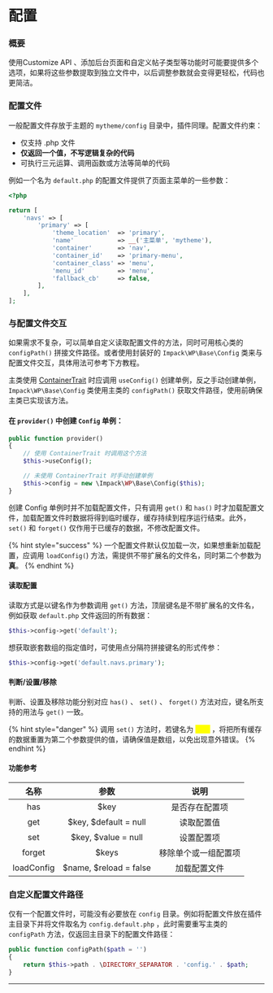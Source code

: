 # 配置

### 概要

使用Customize API 、添加后台页面和自定义帖子类型等功能时可能要提供多个选项，如果将这些参数提取到独立文件中，以后调整参数就会变得更轻松，代码也更简洁。

### 配置文件

一般配置文件存放于主题的 `mytheme/config` 目录中，插件同理。配置文件约束：

* 仅支持 .php 文件
* **仅返回一个值，不写逻辑复杂的代码**
* 可执行三元运算、调用函数或方法等简单的代码

例如一个名为 `default.php` 的配置文件提供了页面主菜单的一些参数：

```php
<?php

return [
    'navs' => [
        'primary' => [
            'theme_location'  => 'primary',
            'name'            => __('主菜单', 'mytheme'),
            'container'       => 'nav',
            'container_id'    => 'primary-menu',
            'container_class' => 'menu',
            'menu_id'         => 'menu',
            'fallback_cb'     => false,
        ],
    ],
];
```

### 与配置文件交互

如果需求不复杂，可以简单自定义读取配置文件的方法，同时可用核心类的 `configPath()` 拼接文件路径。或者使用封装好的 `Impack\WP\Base\Config` 类来与配置文件交互，具体用法可参考下方教程。

主类使用 [ContainerTrait](kuo-zhan.md#dan-li-rong-qi) 时应调用 `useConfig()` 创建单例，反之手动创建单例，`Impack\WP\Base\Config` 类使用主类的 `configPath()` 获取文件路径，使用前确保主类已实现该方法。

#### **在 `provider()` 中创建 `Config` 单例**：

```php
public function provider()
{
    // 使用 ContainerTrait 时调用这个方法
    $this->useConfig();

    // 未使用 ContainerTrait 时手动创建单例
    $this->config = new \Impack\WP\Base\Config($this);
}
```

创建 Config 单例时并不加载配置文件，只有调用 `get()` 和 `has()` 时才加载配置文件，加载配置文件时数据将得到临时缓存，缓存持续到程序运行结束。此外，`set()` 和 `forget()` 仅作用于已缓存的数据，不修改配置文件。

{% hint style="success" %}
一个配置文件默认仅加载一次，如果想重新加载配置，应调用 `loadConfig(`) 方法，需提供不带扩展名的文件名，同时第二个参数为**真**。
{% endhint %}

#### **读取配置**

读取方式是以键名作为参数调用 `get()` 方法，顶层键名是不带扩展名的文件名，例如获取 `default.php` 文件返回的所有数据：

```php
$this->config->get('default');
```

想获取嵌套数组的指定值时，可使用点分隔符拼接键名的形式传参：

```php
$this->config->get('default.navs.primary');
```

#### **判断/设置/移除**

判断、设置及移除功能分别对应 `has()` 、 `set()` 、 `forget()` 方法对应，键名所支持的用法与 `get()` 一致。

{% hint style="danger" %}
调用 `set()` 方法时，若键名为 <mark style="color:yellow;">`null`</mark> ，将把所有缓存的数据重置为第二个参数提供的值，请确保值是数组，以免出现意外错误。&#x20;
{% endhint %}

#### 功能参考

|     名称     |           参数           |     说明     |
| :--------: | :--------------------: | :--------: |
|     has    |          $key          |   是否存在配置项  |
|     get    |  $key, $default = null |    读取配置值   |
|     set    |   $key, $value = null  |    设置配置项   |
|   forget   |          $keys         | 移除单个或一组配置项 |
| loadConfig | $name, $reload = false |   加载配置文件   |

### 自定义配置文件路径

仅有一个配置文件时，可能没有必要放在 `config` 目录。例如将配置文件放在插件主目录下并将文件取名为 `config.default.php` ，此时需要重写主类的 `configPath` 方法，仅返回主目录下的配置文件路径：

```php
public function configPath($path = '')
{
    return $this->path . \DIRECTORY_SEPARATOR . 'config.' . $path;
}
```

****

